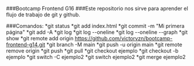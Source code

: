 ###Bootcamp Frontend G16
###Este repositorio nos sirve para aprender el flujo de trabajo de git y github.

###Comandos:
*git status
*git add index.html
*git commit -m "Mi primera página"
*git add -A
*git log
*git log --oneline
*git log --oneline --graph
*git show
*git remote add origin https://github.com/victorvzn/bootcamp-frontend-g14.git
*git branch -M main
*git push -u origin main
*git remote remove origin
*git push
*git pull
*git checkout ejemplo
*git checkout -b ejemplo
*git switch -C ejemplo2
*git switch ejemplo2
*git merge ejemplo2